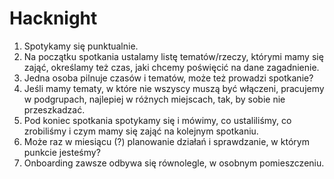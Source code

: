 # Hacknight

1. Spotykamy się punktualnie.
1. Na początku spotkania ustalamy listę tematów/rzeczy, którymi mamy się zająć, określamy też czas, jaki chcemy poświęcić na dane zagadnienie.
1. Jedna osoba pilnuje czasów i tematów, może też prowadzi spotkanie?
1. Jeśli mamy tematy, w które nie wszyscy muszą być włączeni, pracujemy w podgrupach, najlepiej w różnych miejscach, tak, by sobie nie przeszkadzać.
1. Pod koniec spotkania spotykamy się i mówimy, co ustaliliśmy, co zrobiliśmy i czym mamy się zająć na kolejnym spotkaniu.
1. Może raz w miesiącu (?) planowanie działań i sprawdzanie, w którym punkcie jesteśmy?
1. Onboarding zawsze odbywa się równolegle, w osobnym pomieszczeniu.
